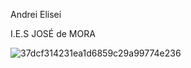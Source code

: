 Andrei Elisei

I.E.S JOSÉ de MORA

![37dcf314231ea1d6859c29a99774e236](https://user-images.githubusercontent.com/85551099/145385450-7e27a496-ac32-4146-beda-d2661485c4c4.jpg)
